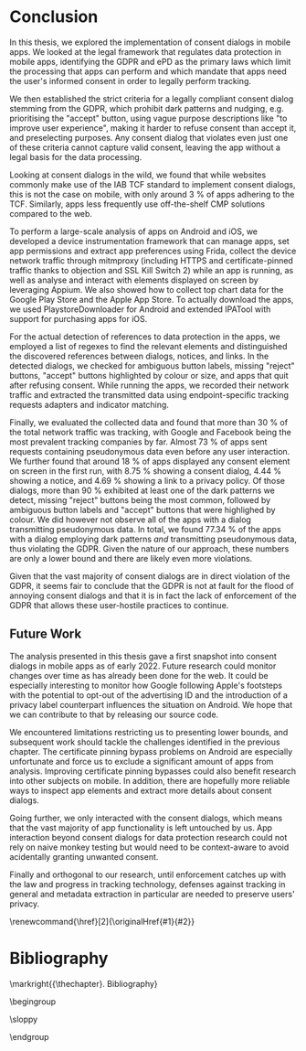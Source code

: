 # Conclusion

In this thesis, we explored the implementation of consent dialogs in mobile apps. We looked at the legal framework that regulates data protection in mobile apps, identifying the GDPR and ePD as the primary laws which limit the processing that apps can perform and which mandate that apps need the user's informed consent in order to legally perform tracking.

We then established the strict criteria for a legally compliant consent dialog stemming from the GDPR, which prohibit dark patterns and nudging, e.g. prioritising the "accept" button, using vague purpose descriptions like "to improve user experience", making it harder to refuse consent than accept it, and preselecting purposes. Any consent dialog that violates even just one of these criteria cannot capture valid consent, leaving the app without a legal basis for the data processing.

Looking at consent dialogs in the wild, we found that while websites commonly make use of the IAB TCF standard to implement consent dialogs, this is not the case on mobile, with only around 3&nbsp;% of apps adhering to the TCF. Similarly, apps less frequently use off-the-shelf CMP solutions compared to the web.

To perform a large-scale analysis of apps on Android and iOS, we developed a device instrumentation framework that can manage apps, set app permissions and extract app preferences using Frida, collect the device network traffic through mitmproxy (including HTTPS and certificate-pinned traffic thanks to objection and SSL Kill Switch 2) while an app is running, as well as analyse and interact with elements displayed on screen by leveraging Appium. We also showed how to collect top chart data for the Google Play Store and the Apple App Store. To actually download the apps, we used PlaystoreDownloader for Android and extended IPATool with support for purchasing apps for iOS.

For the actual detection of references to data protection in the apps, we employed a list of regexes to find the relevant elements and distinguished the discovered references between dialogs, notices, and links. In the detected dialogs, we checked for ambiguous button labels, missing "reject" buttons, "accept" buttons highlighted by colour or size, and apps that quit after refusing consent. While running the apps, we recorded their network traffic and extracted the transmitted data using endpoint-specific tracking requests adapters and indicator matching.

Finally, we evaluated the collected data and found that more than 30&nbsp;% of the total network traffic was tracking, with Google and Facebook being the most prevalent tracking companies by far. Almost 73&nbsp;% of apps sent requests containing pseudonymous data even before any user interaction.  
We further found that around 18&nbsp;% of apps displayed any consent element on screen in the first run, with 8.75&nbsp;% showing a consent dialog, 4.44&nbsp;% showing a notice, and 4.69&nbsp;% showing a link to a privacy policy. Of those dialogs, more than 90&nbsp;% exhibited at least one of the dark patterns we detect, missing "reject" buttons being the most common, followed by ambiguous button labels and "accept" buttons that were highlighed by colour. We did however not observe all of the apps with a dialog transmitting pseudonymous data. In total, we found 77.34&nbsp;% of the apps with a dialog employing dark patterns _and_ transmitting pseudonymous data, thus violating the GDPR. Given the nature of our approach, these numbers are only a lower bound and there are likely even more violations.

Given that the vast majority of consent dialogs are in direct violation of the GDPR, it seems fair to conclude that the GDPR is not at fault for the flood of annoying consent dialogs and that it is in fact the lack of enforcement of the GDPR that allows these user-hostile practices to continue.

## Future Work

The analysis presented in this thesis gave a first snapshot into consent dialogs in mobile apps as of early 2022. Future research could monitor changes over time as has already been done for the web. It could be especially interesting to monitor how Google following Apple's footsteps with the potential to opt-out of the advertising ID and the introduction of a privacy label counterpart influences the situation on Android. We hope that we can contribute to that by releasing our source code.

We encountered limitations restricting us to presenting lower bounds, and subsequent work should tackle the challenges identified in the previous chapter. The certificate pinning bypass problems on Android are especially unfortunate and force us to exclude a significant amount of apps from analysis. Improving certificate pinning bypasses could also benefit research into other subjects on mobile. In addition, there are hopefully more reliable ways to inspect app elements and extract more details about consent dialogs.

Going further, we only interacted with the consent dialogs, which means that the vast majority of app functionality is left untouched by us. App interaction beyond consent dialogs for data protection research could not rely on naive monkey testing but would need to be context-aware to avoid acidentally granting unwanted consent.

Finally and orthogonal to our research, until enforcement catches up with the law and progress in tracking technology, defenses against tracking in general and metadata extraction in particular are needed to preserve users' privacy.

\renewcommand{\href}[2]{\originalHref{#1}{#2}}

<!-- Force references to be displayed here, see: https://stackoverflow.com/a/44294306 -->
# Bibliography

\markright{{\thechapter}. Bibliography}

\begingroup

\sloppy

<div id="refs"></div>

\endgroup
